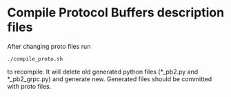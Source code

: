 # Compile Protocol Buffers description files

After changing proto files run 
```
./compile_proto.sh
```
to recompile. It will delete old generated python 
files (*_pb2.py and *_pb2_grpc.py) and generate new.
Generated files should be committed with proto files.